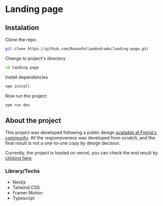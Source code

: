 # Landing page

## Instalation

Clone the repo:

```bash
git clone https://github.com/RenanFelipeAndrade/landing-page.git
```

Change to project's directory

```bash
cd landing-page
```

Install dependencies

```bash
npm install
```

Now run the project:

```bash
npm run dev
```

## About the project

This project was developed following
a public design [available at Figma's community](https://www.figma.com/community/file/1016073914586012770).
All the responsiveness was developed
from scratch, and the final result is not
a one-to-one copy by design decision.

Currently, the project is hosted on vercel,
you can check the end result by 
[clicking here](https://fitsoft-landing-page.vercel.app/)

### Library/Techs

- Nextjs
- Tailwind CSS
- Framer Motion
- Typescript
